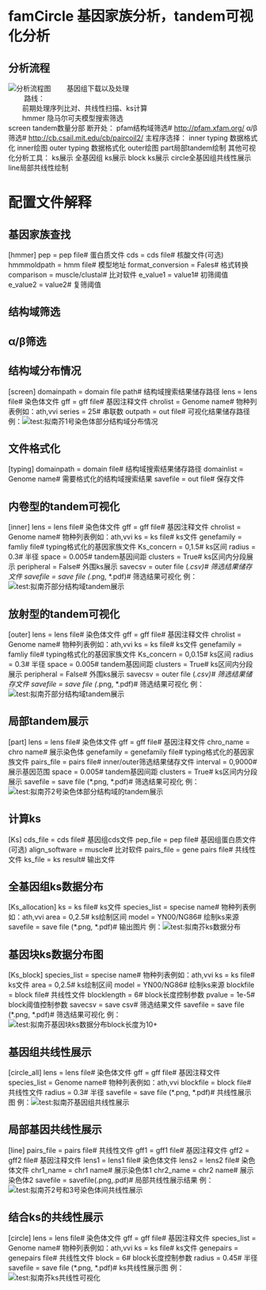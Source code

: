 # famCircle 基因家族分析，tandem可视化分析

## 分析流程
![分析流程图](https://images.gitee.com/uploads/images/2021/0717/124804_dc342bac_8074509.png "famCircle.png")
&ensp;&ensp;&ensp;&ensp;基因组下载以及处理  
&ensp;&ensp;&ensp;&ensp;	路线：    
		&ensp;&ensp;&ensp;&ensp;前期处理序列比对、共线性扫描、ks计算  
		&ensp;&ensp;&ensp;&ensp;hmmer 隐马尔可夫模型搜索筛选  
		screen tandem数量分部
			断开处：
				pfam结构域筛选# http://pfam.xfam.org/
				α/β筛选# http://cb.csail.mit.edu/cb/paircoil2/
		主程序选择：
			inner
				typing 数据格式化
				inner绘图
			outer
				typing 数据格式化
				outer绘图
		part局部tandem绘制
        其他可视化分析工具：
		ks展示
			全基因组 ks展示
			block ks展示
		circle全基因组共线性展示
		line局部共线性绘制


# 配置文件解释
## 基因家族查找
[hmmer]
pep = pep file# 蛋白质文件
cds = cds file# 核酸文件(可选)
hmmmoldpath = hmm file# 模型地址
format_conversion = Fales# 格式转换
comparison = muscle/clustal# 比对软件
e_value1 = value1# 初筛阈值
e_value2 = value2# 复筛阈值

## 结构域筛选
## α/β筛选

## 结构域分布情况
[screen]
domainpath = domain file path# 结构域搜索结果储存路径
lens = lens file# 染色体文件
gff = gff file# 基因注释文件
chrolist = Genome name# 物种列表例如：ath,vvi
series = 25# 串联数
outpath = out file# 可视化结果储存路径
例：![test:拟南芥1号染色体部分结构域分布情况](https://images.gitee.com/uploads/images/2021/0717/131138_a2661e2b_8074509.png "ath1.png")

## 文件格式化
[typing]
domainpath = domain file# 结构域搜索结果储存路径
domainlist = Genome name# 需要格式化的结构域搜索结果
savefile = out file# 保存文件

## 内卷型的tandem可视化
[inner]
lens = lens file# 染色体文件
gff = gff file# 基因注释文件
chrolist = Genome name# 物种列表例如：ath,vvi
ks = ks file# ks文件
genefamily = famliy file# typing格式化的基因家族文件
Ks_concern = 0,1.5# ks区间
radius = 0.3# 半径
space = 0.005# tandem基因间距
clusters = True# ks区间内分段展示
peripheral = False# 外围ks展示
savecsv = outer file (*.csv)# 筛选结果储存文件
savefile = save file (*.png, *.pdf)# 筛选结果可视化
例：![test:拟南芥部分结构域tandem展示](https://images.gitee.com/uploads/images/2021/0717/132312_93086faa_8074509.png "test.inner.png")

## 放射型的tandem可视化
[outer]
lens = lens file# 染色体文件
gff = gff file# 基因注释文件
chrolist = Genome name# 物种列表例如：ath,vvi
ks = ks file# ks文件
genefamily = famliy file# typing格式化的基因家族文件
Ks_concern = 0,0.15# ks区间
radius = 0.3# 半径
space = 0.005# tandem基因间距
clusters = True# ks区间内分段展示
peripheral = False# 外围ks展示
savecsv = outer file (*.csv)# 筛选结果储存文件
savefile = save file (*.png, *.pdf)# 筛选结果可视化
例：![test:拟南芥部分结构域tandem展示](https://images.gitee.com/uploads/images/2021/0717/135152_5bdfd054_8074509.png "test.outer.png")

## 局部tandem展示
[part]
lens = lens file# 染色体文件
gff = gff file# 基因注释文件
chro_name = chro name# 展示染色体
genefamily = genefamily file# typing格式化的基因家族文件
pairs_file = pairs file# inner/outer筛选结果储存文件
interval = 0,9000# 展示基因范围
space = 0.005# tandem基因间距
clusters = True# ks区间内分段展示
savefile = save file (*.png, *.pdf)# 筛选结果可视化
例：![test:拟南芥2号染色体部分结构域的tandem展示](https://images.gitee.com/uploads/images/2021/0717/133034_2af62f7f_8074509.png "test.part.png")



## 计算ks
[Ks]
cds_file = 	cds file# 基因组cds文件
pep_file = 	pep file# 基因组蛋白质文件(可选)
align_software = muscle# 比对软件
pairs_file = gene pairs file# 共线性文件
ks_file = ks result# 输出文件

## 全基因组ks数据分布
[Ks_allocation]
ks = ks file# ks文件
species_list = specise name# 物种列表例如：ath,vvi
area = 0,2.5# ks绘制区间
model = YN00/NG86# 绘制ks来源
savefile = save file (*.png, *.pdf)# 输出图片
例：![test:拟南芥ks数据分布](https://images.gitee.com/uploads/images/2021/0717/125414_357dd5c8_8074509.png "test.collinearity.ks.all.png")

## 基因块ks数据分布图
[Ks_block]
species_list = specise name# 物种列表例如：ath,vvi
ks = ks file# ks文件
area = 0,2.5# ks绘制区间
model = YN00/NG86# 绘制ks来源
blockfile = block file# 共线性文件
blocklength = 6# block长度控制参数
pvalue = 1e-5# block阈值控制参数
savecsv = save csv# 筛选结果文件
savefile = save file (*.png, *.pdf)# 筛选结果可视化
例：![test:拟南芥基因块ks数据分布block长度为10+](https://images.gitee.com/uploads/images/2021/0717/125847_77aaf58a_8074509.png "test.collinearity.ks.block.png")

## 基因组共线性展示
[circle_all]
lens = lens file# 染色体文件
gff = gff file# 基因注释文件
species_list = Genome name# 物种列表例如：ath,vvi
blockfile = block file# 共线性文件
radius = 0.3# 半径
savefile = save file (*.png, *.pdf)# 共线性展示图
例：![test:拟南芥基因组共线性展示](https://images.gitee.com/uploads/images/2021/0717/135043_4acd1719_8074509.png "test.collinearity.circle.all.png")

## 局部基因共线性展示
[line]
pairs_file = pairs file# 共线性文件
gff1 =  gff1 file# 基因注释文件
gff2 =  gff2 file# 基因注释文件
lens1 = lens1 file# 染色体文件
lens2 = lens2 file# 染色体文件
chr1_name =  chr1 name# 展示染色体1
chr2_name =  chr2 name# 展示染色体2
savefile = savefile(.png,.pdf)# 局部共线性展示结果
例：![test:拟南芥2号和3号染色体间共线性展示](https://images.gitee.com/uploads/images/2021/0717/131629_dd9e4e79_8074509.png "test.line.png")

## 结合ks的共线性展示
[circle]
lens = lens file# 染色体文件
gff = gff file# 基因注释文件
species_list = Genome name# 物种列表例如：ath,vvi
ks = ks file# ks文件
genepairs = genepairs file# 共线性文件
block = 6# block长度控制参数
radius = 0.45# 半径
savefile = save file (*.png, *.pdf)# ks共线性展示图
例：![test:拟南芥ks共线性可视化](https://images.gitee.com/uploads/images/2021/0717/135435_0c4f7f81_8074509.png "test.collinearity.circle.png")


